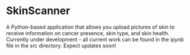 # SkinScanner
 A Python-based application that allows you upload pictures of skin to receive information on cancer presence, skin type, and skin health. Currently under development - all current work can be found in the ipynb file in the src directory. Expect updates soon!
